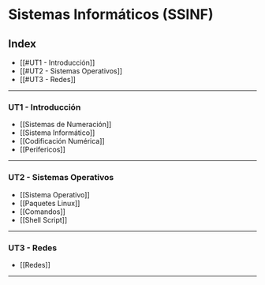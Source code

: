 # Sistemas Informáticos (SSINF)
## Index
- [[#UT1 - Introducción]]
- [[#UT2 - Sistemas Operativos]]
- [[#UT3 - Redes]]
___

### UT1 - Introducción
- [[Sistemas de Numeración]]
- [[Sistema Informático]]
- [[Codificación Numérica]]
- [[Perifericos]]
___

### UT2 - Sistemas Operativos
- [[Sistema Operativo]]
- [[Paquetes Linux]]
- [[Comandos]]
- [[Shell Script]]
___

### UT3 - Redes
- [[Redes]]
___